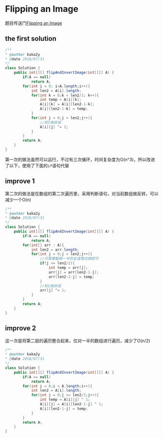 # Flipping an Image
题目传送门[Flipping an Image](https://leetcode.com/problems/flipping-an-image/description/)
## the first solution
```Java
/**
* @author kaka2y
* @date 2018/07/31
*/
class Solution {
    public int[][] flipAndInvertImage(int[][] A) {
    	if(A == null)
    		return A;
    	for(int i = 0; i<A.length;i++){
    		int len2 = A[i].length;
    		for(int k = 0;k < len2/2; k++){
        		int temp = A[i][k];
            	A[i][k] = A[i][len2-1-k];
            	A[i][len2-1-k] = temp;
        	}
    		for(int j = 0;j < len2;j++){
            	//和1做异或
            	A[i][j] ^= 1;
            }
    	}
    	return A;
    }
}
```
第一次的做法虽然可以运行，不过有三次循环，时间复杂度为O(n^3)，所以改进了以下，使用了下面的`if`语句代替
## improve 1
第二次的做法是在数组的第二次遍历里，采用判断语句，对当前数组做反转，可以减少一个O(n)
```Java
/**
* @author kaka2y
* @date 2018/07/31
*/
class Solution {
    public int[][] flipAndInvertImage(int[][] A) {
    	if(A == null)
    		return A;
    	for(int[] arr : A){
    		int len2 = arr.length;
    		for(int j = 0;j < len2;j++){
            	//只需要截取一半的长度做交换即可
            	if(j <= len2/2){
            		int temp = arr[j];
                	arr[j] = arr[len2-1-j];
                	arr[len2-1-j] = temp;
            	}
            	//和1做异或
                arr[j] ^= 1;
            }
    	}
    	return A;
    }
}
```
## improve 2
这一次是将第二层的遍历整合起来，仅对一半的数组进行遍历，减少了O(n/2)
```Java
/**
* @author kaka2y
* @date 2018/07/31
*/
class Solution {
    public int[][] flipAndInvertImage(int[][] A) {
    	if(A == null)
    		return A;
        for(int i = 0;i < A.length;i++){
        	int len2 = A[i].length;
        	for(int j = 0;j <= len2/2;j++){
            	int temp = A[i][j] ^ 1;
                A[i][j] = A[i][len2-1-j] ^ 1;
                A[i][len2-1-j] = temp;
            }
        }
        return A;
    }
}
```
